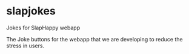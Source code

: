 # slapjokes
Jokes for SlapHappy webapp

The Joke buttons for the webapp that we are developing to reduce the stress in users.
